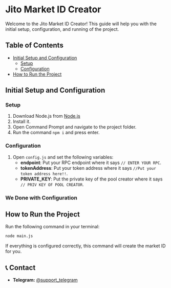 # Jito Market ID Creator

Welcome to the Jito Market ID Creator! This guide will help you with the initial setup, configuration, and running of the project.

## Table of Contents
- [Initial Setup and Configuration](#initial-setup-and-configuration)
  - [Setup](#setup)
  - [Configuration](#configuration)
- [How to Run the Project](#how-to-run-the-project)

## Initial Setup and Configuration

### Setup
1. Download Node.js from [Node.js](https://nodejs.org/en/blog/release/)
2. Install it.
3. Open Command Prompt and navigate to the project folder.
4. Run the command `npm i` and press enter.

### Configuration
1. Open `config.js` and set the following variables:
    - **endpoint**: Put your RPC endpoint where it says `// ENTER YOUR RPC`.
    - **tokenAddress**: Put your token address where it says `//Put your token address here!!`.
    - **PRIVATE_KEY**: Put the private key of the pool creator where it says `// PRIV KEY OF POOL CREATOR`.

### We Done with Configuration

## How to Run the Project
Run the following command in your terminal:

```bash
node main.js
```

If everything is configured correctly, this command will create the market ID for you.

## 📞 Contact
- **Telegram:** [@support_telegram](https://t.me/ZorroScripts)

